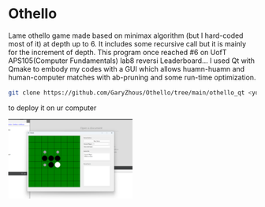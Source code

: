 # Othello
Lame othello game made based on minimax algorithm (but I hard-coded most of it) at depth up to 6. It includes some recursive call but it is mainly for the increment of depth.
This program once reached #6 on UofT APS105(Computer Fundamentals) lab8 reversi Leaderboard...
I used Qt with Qmake to embody my codes with a GUI which allows huamn-huamn and human-computer matches with ab-pruning and some run-time optimization.
```sh
git clone https://github.com/GaryZhous/Othello/tree/main/othello_qt <your project file>
```

to deploy it on ur computer

<img src="https://github.com/GaryZhous/Othello/blob/main/Othello.png" title="Components" width=50% height=50%>
